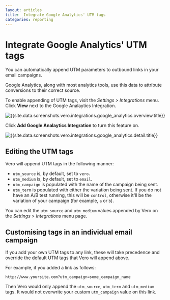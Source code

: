 ```yaml
---
layout: articles
title:  Integrate Google Analytics' UTM tags
categories: reporting
---
```


# Integrate Google Analytics' UTM tags

You can automatically append UTM parameters to outbound links in your email campaigns. 

Google Analytics, along with  most analytics tools, use this data to attribute conversions to their correct source.

To enable appending of UTM tags, visit the *Settings > Integrations* menu. Click **View** next to the Google Analaytics Integration.

![{{site.data.screenshots.vero.integrations.google_analytics.overview.title}}]({{site.data.screenshots.vero.integrations.google_analytics.overview.image}}) 

Click **Add Google Analaytics Integration** to turn this feature on.

![{{site.data.screenshots.vero.integrations.google_analytics.detail.title}}]({{site.data.screenshots.vero.integrations.google_analytics.detail.image}}) 

## Editing the UTM tags

Vero will append UTM tags in the following manner:

- `utm_source` is, by default, set to `vero`.
- `utm_medium` is, by default, set to `email`. 
- `utm_campaign` is populated with the name of the campaign being sent.
- `utm_term` is populated with either the variation being sent. If you do not have an A/B test running, this will be `control`, otherwise it'll be the variation of your campaign (for example, `a` or `b`).

You can edit the `utm_source` and `utm_medium` values appended by Vero on the *Settings > Integrations* menu page.

## Customising tags in an individual email campaign

If you add your own UTM tags to any link, these will take precedence and override the default UTM tags that Vero will append above. 

For example, if you added a link as follows:

	http://www.yoursite.com?utm_campaign=some_campaign_name

Then Vero would only append the `utm_source`, `utm_term` and `utm_medium` tags. It would not overwrite your custom `utm_campaign` value on this link.